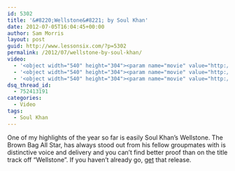 ```yaml
---
id: 5302
title: '&#8220;Wellstone&#8221; by Soul Khan'
date: 2012-07-05T16:04:45+00:00
author: Sam Morris
layout: post
guid: http://www.lessonsix.com/?p=5302
permalink: /2012/07/wellstone-by-soul-khan/
video:
  - '<object width="540" height="304"><param name="movie" value="http://www.youtube.com/v/1K5IKK53Ddc?version=3&amp;hl=en_GB"></param><param name="allowFullScreen" value="true"></param><param name="allowscriptaccess" value="always"></param><embed src="http://www.youtube.com/v/1K5IKK53Ddc?version=3&amp;hl=en_GB" type="application/x-shockwave-flash" width="540" height="304" allowscriptaccess="always" allowfullscreen="true"></embed></object>'
  - '<object width="540" height="304"><param name="movie" value="http://www.youtube.com/v/1K5IKK53Ddc?version=3&amp;hl=en_GB"></param><param name="allowFullScreen" value="true"></param><param name="allowscriptaccess" value="always"></param><embed src="http://www.youtube.com/v/1K5IKK53Ddc?version=3&amp;hl=en_GB" type="application/x-shockwave-flash" width="540" height="304" allowscriptaccess="always" allowfullscreen="true"></embed></object>'
  - '<object width="540" height="304"><param name="movie" value="http://www.youtube.com/v/1K5IKK53Ddc?version=3&amp;hl=en_GB"></param><param name="allowFullScreen" value="true"></param><param name="allowscriptaccess" value="always"></param><embed src="http://www.youtube.com/v/1K5IKK53Ddc?version=3&amp;hl=en_GB" type="application/x-shockwave-flash" width="540" height="304" allowscriptaccess="always" allowfullscreen="true"></embed></object>'
dsq_thread_id:
  - 752413191
categories:
  - Video
tags:
  - Soul Khan
---
```

One of my highlights of the year so far is easily Soul Khan&#8217;s Wellstone. The Brown Bag All Star, has always stood out from his fellow groupmates with is distinctive voice and delivery and you can&#8217;t find better proof than on the title track off &#8220;Wellstone&#8221;. If you haven&#8217;t already go, [get](http://www.djbooth.net/index/mixtapes/entry/soul-khan-wellstone-ep) that release.